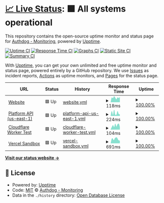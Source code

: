 # [📈 Live Status](https://authdog-monitoring.github.io/status): <!--live status--> **🟩 All systems operational**

This repository contains the open-source uptime monitor and status page for [Authdog - Monitoring](https://authdog-monitoring.github.io/status), powered by [Upptime](https://github.com/upptime/upptime).

[![Uptime CI](https://github.com/authdog-monitoring/status/workflows/Uptime%20CI/badge.svg)](https://github.com/authdog-monitoring/status/actions?query=workflow%3A%22Uptime+CI%22)
[![Response Time CI](https://github.com/authdog-monitoring/status/workflows/Response%20Time%20CI/badge.svg)](https://github.com/authdog-monitoring/status/actions?query=workflow%3A%22Response+Time+CI%22)
[![Graphs CI](https://github.com/authdog-monitoring/status/workflows/Graphs%20CI/badge.svg)](https://github.com/authdog-monitoring/status/actions?query=workflow%3A%22Graphs+CI%22)
[![Static Site CI](https://github.com/authdog-monitoring/status/workflows/Static%20Site%20CI/badge.svg)](https://github.com/authdog-monitoring/status/actions?query=workflow%3A%22Static+Site+CI%22)
[![Summary CI](https://github.com/authdog-monitoring/status/workflows/Summary%20CI/badge.svg)](https://github.com/authdog-monitoring/status/actions?query=workflow%3A%22Summary+CI%22)

With [Upptime](https://upptime.js.org), you can get your own unlimited and free uptime monitor and status page, powered entirely by a GitHub repository. We use [Issues](https://github.com/authdog-monitoring/status/issues) as incident reports, [Actions](https://github.com/authdog-monitoring/status/actions) as uptime monitors, and [Pages](https://authdog-monitoring.github.io/status) for the status page.

<!--start: status pages-->
<!-- This summary is generated by Upptime (https://github.com/upptime/upptime) -->
<!-- Do not edit this manually, your changes will be overwritten -->
<!-- prettier-ignore -->
| URL | Status | History | Response Time | Uptime |
| --- | ------ | ------- | ------------- | ------ |
| <img alt="" src="https://favicons.githubusercontent.com/www.authdog.com" height="13"> [Website](https://www.authdog.com) | 🟩 Up | [website.yml](https://github.com/authdog-monitoring/status/commits/HEAD/history/website.yml) | <details><summary><img alt="Response time graph" src="./graphs/website/response-time-week.png" height="20"> 118ms</summary><br><a href="https://alt.status.authdog.com/history/website"><img alt="Response time 153" src="https://img.shields.io/endpoint?url=https%3A%2F%2Fraw.githubusercontent.com%2Fauthdog-monitoring%2Fstatus%2FHEAD%2Fapi%2Fwebsite%2Fresponse-time.json"></a><br><a href="https://alt.status.authdog.com/history/website"><img alt="24-hour response time 134" src="https://img.shields.io/endpoint?url=https%3A%2F%2Fraw.githubusercontent.com%2Fauthdog-monitoring%2Fstatus%2FHEAD%2Fapi%2Fwebsite%2Fresponse-time-day.json"></a><br><a href="https://alt.status.authdog.com/history/website"><img alt="7-day response time 118" src="https://img.shields.io/endpoint?url=https%3A%2F%2Fraw.githubusercontent.com%2Fauthdog-monitoring%2Fstatus%2FHEAD%2Fapi%2Fwebsite%2Fresponse-time-week.json"></a><br><a href="https://alt.status.authdog.com/history/website"><img alt="30-day response time 174" src="https://img.shields.io/endpoint?url=https%3A%2F%2Fraw.githubusercontent.com%2Fauthdog-monitoring%2Fstatus%2FHEAD%2Fapi%2Fwebsite%2Fresponse-time-month.json"></a><br><a href="https://alt.status.authdog.com/history/website"><img alt="1-year response time 153" src="https://img.shields.io/endpoint?url=https%3A%2F%2Fraw.githubusercontent.com%2Fauthdog-monitoring%2Fstatus%2FHEAD%2Fapi%2Fwebsite%2Fresponse-time-year.json"></a></details> | <details><summary><a href="https://alt.status.authdog.com/history/website">100.00%</a></summary><a href="https://alt.status.authdog.com/history/website"><img alt="All-time uptime 100.00%" src="https://img.shields.io/endpoint?url=https%3A%2F%2Fraw.githubusercontent.com%2Fauthdog-monitoring%2Fstatus%2FHEAD%2Fapi%2Fwebsite%2Fuptime.json"></a><br><a href="https://alt.status.authdog.com/history/website"><img alt="24-hour uptime 100.00%" src="https://img.shields.io/endpoint?url=https%3A%2F%2Fraw.githubusercontent.com%2Fauthdog-monitoring%2Fstatus%2FHEAD%2Fapi%2Fwebsite%2Fuptime-day.json"></a><br><a href="https://alt.status.authdog.com/history/website"><img alt="7-day uptime 100.00%" src="https://img.shields.io/endpoint?url=https%3A%2F%2Fraw.githubusercontent.com%2Fauthdog-monitoring%2Fstatus%2FHEAD%2Fapi%2Fwebsite%2Fuptime-week.json"></a><br><a href="https://alt.status.authdog.com/history/website"><img alt="30-day uptime 100.00%" src="https://img.shields.io/endpoint?url=https%3A%2F%2Fraw.githubusercontent.com%2Fauthdog-monitoring%2Fstatus%2FHEAD%2Fapi%2Fwebsite%2Fuptime-month.json"></a><br><a href="https://alt.status.authdog.com/history/website"><img alt="1-year uptime 100.00%" src="https://img.shields.io/endpoint?url=https%3A%2F%2Fraw.githubusercontent.com%2Fauthdog-monitoring%2Fstatus%2FHEAD%2Fapi%2Fwebsite%2Fuptime-year.json"></a></details>
| <img alt="" src="https://favicons.githubusercontent.com/api.authdog.com" height="13"> [Platform API (us-east-1)](https://api.authdog.com/api/v1/health) | 🟩 Up | [platform-api-us-east-1.yml](https://github.com/authdog-monitoring/status/commits/HEAD/history/platform-api-us-east-1.yml) | <details><summary><img alt="Response time graph" src="./graphs/platform-api-us-east-1/response-time-week.png" height="20"> 224ms</summary><br><a href="https://alt.status.authdog.com/history/platform-api-us-east-1"><img alt="Response time 182" src="https://img.shields.io/endpoint?url=https%3A%2F%2Fraw.githubusercontent.com%2Fauthdog-monitoring%2Fstatus%2FHEAD%2Fapi%2Fplatform-api-us-east-1%2Fresponse-time.json"></a><br><a href="https://alt.status.authdog.com/history/platform-api-us-east-1"><img alt="24-hour response time 119" src="https://img.shields.io/endpoint?url=https%3A%2F%2Fraw.githubusercontent.com%2Fauthdog-monitoring%2Fstatus%2FHEAD%2Fapi%2Fplatform-api-us-east-1%2Fresponse-time-day.json"></a><br><a href="https://alt.status.authdog.com/history/platform-api-us-east-1"><img alt="7-day response time 224" src="https://img.shields.io/endpoint?url=https%3A%2F%2Fraw.githubusercontent.com%2Fauthdog-monitoring%2Fstatus%2FHEAD%2Fapi%2Fplatform-api-us-east-1%2Fresponse-time-week.json"></a><br><a href="https://alt.status.authdog.com/history/platform-api-us-east-1"><img alt="30-day response time 180" src="https://img.shields.io/endpoint?url=https%3A%2F%2Fraw.githubusercontent.com%2Fauthdog-monitoring%2Fstatus%2FHEAD%2Fapi%2Fplatform-api-us-east-1%2Fresponse-time-month.json"></a><br><a href="https://alt.status.authdog.com/history/platform-api-us-east-1"><img alt="1-year response time 182" src="https://img.shields.io/endpoint?url=https%3A%2F%2Fraw.githubusercontent.com%2Fauthdog-monitoring%2Fstatus%2FHEAD%2Fapi%2Fplatform-api-us-east-1%2Fresponse-time-year.json"></a></details> | <details><summary><a href="https://alt.status.authdog.com/history/platform-api-us-east-1">100.00%</a></summary><a href="https://alt.status.authdog.com/history/platform-api-us-east-1"><img alt="All-time uptime 100.00%" src="https://img.shields.io/endpoint?url=https%3A%2F%2Fraw.githubusercontent.com%2Fauthdog-monitoring%2Fstatus%2FHEAD%2Fapi%2Fplatform-api-us-east-1%2Fuptime.json"></a><br><a href="https://alt.status.authdog.com/history/platform-api-us-east-1"><img alt="24-hour uptime 100.00%" src="https://img.shields.io/endpoint?url=https%3A%2F%2Fraw.githubusercontent.com%2Fauthdog-monitoring%2Fstatus%2FHEAD%2Fapi%2Fplatform-api-us-east-1%2Fuptime-day.json"></a><br><a href="https://alt.status.authdog.com/history/platform-api-us-east-1"><img alt="7-day uptime 100.00%" src="https://img.shields.io/endpoint?url=https%3A%2F%2Fraw.githubusercontent.com%2Fauthdog-monitoring%2Fstatus%2FHEAD%2Fapi%2Fplatform-api-us-east-1%2Fuptime-week.json"></a><br><a href="https://alt.status.authdog.com/history/platform-api-us-east-1"><img alt="30-day uptime 100.00%" src="https://img.shields.io/endpoint?url=https%3A%2F%2Fraw.githubusercontent.com%2Fauthdog-monitoring%2Fstatus%2FHEAD%2Fapi%2Fplatform-api-us-east-1%2Fuptime-month.json"></a><br><a href="https://alt.status.authdog.com/history/platform-api-us-east-1"><img alt="1-year uptime 100.00%" src="https://img.shields.io/endpoint?url=https%3A%2F%2Fraw.githubusercontent.com%2Fauthdog-monitoring%2Fstatus%2FHEAD%2Fapi%2Fplatform-api-us-east-1%2Fuptime-year.json"></a></details>
| <img alt="" src="https://favicons.githubusercontent.com/my-ts-project.authdog.workers.dev" height="13"> [Cloudflare Worker Test](https://my-ts-project.authdog.workers.dev) | 🟩 Up | [cloudflare-worker-test.yml](https://github.com/authdog-monitoring/status/commits/HEAD/history/cloudflare-worker-test.yml) | <details><summary><img alt="Response time graph" src="./graphs/cloudflare-worker-test/response-time-week.png" height="20"> 104ms</summary><br><a href="https://alt.status.authdog.com/history/cloudflare-worker-test"><img alt="Response time 108" src="https://img.shields.io/endpoint?url=https%3A%2F%2Fraw.githubusercontent.com%2Fauthdog-monitoring%2Fstatus%2FHEAD%2Fapi%2Fcloudflare-worker-test%2Fresponse-time.json"></a><br><a href="https://alt.status.authdog.com/history/cloudflare-worker-test"><img alt="24-hour response time 66" src="https://img.shields.io/endpoint?url=https%3A%2F%2Fraw.githubusercontent.com%2Fauthdog-monitoring%2Fstatus%2FHEAD%2Fapi%2Fcloudflare-worker-test%2Fresponse-time-day.json"></a><br><a href="https://alt.status.authdog.com/history/cloudflare-worker-test"><img alt="7-day response time 104" src="https://img.shields.io/endpoint?url=https%3A%2F%2Fraw.githubusercontent.com%2Fauthdog-monitoring%2Fstatus%2FHEAD%2Fapi%2Fcloudflare-worker-test%2Fresponse-time-week.json"></a><br><a href="https://alt.status.authdog.com/history/cloudflare-worker-test"><img alt="30-day response time 108" src="https://img.shields.io/endpoint?url=https%3A%2F%2Fraw.githubusercontent.com%2Fauthdog-monitoring%2Fstatus%2FHEAD%2Fapi%2Fcloudflare-worker-test%2Fresponse-time-month.json"></a><br><a href="https://alt.status.authdog.com/history/cloudflare-worker-test"><img alt="1-year response time 108" src="https://img.shields.io/endpoint?url=https%3A%2F%2Fraw.githubusercontent.com%2Fauthdog-monitoring%2Fstatus%2FHEAD%2Fapi%2Fcloudflare-worker-test%2Fresponse-time-year.json"></a></details> | <details><summary><a href="https://alt.status.authdog.com/history/cloudflare-worker-test">100.00%</a></summary><a href="https://alt.status.authdog.com/history/cloudflare-worker-test"><img alt="All-time uptime 100.00%" src="https://img.shields.io/endpoint?url=https%3A%2F%2Fraw.githubusercontent.com%2Fauthdog-monitoring%2Fstatus%2FHEAD%2Fapi%2Fcloudflare-worker-test%2Fuptime.json"></a><br><a href="https://alt.status.authdog.com/history/cloudflare-worker-test"><img alt="24-hour uptime 100.00%" src="https://img.shields.io/endpoint?url=https%3A%2F%2Fraw.githubusercontent.com%2Fauthdog-monitoring%2Fstatus%2FHEAD%2Fapi%2Fcloudflare-worker-test%2Fuptime-day.json"></a><br><a href="https://alt.status.authdog.com/history/cloudflare-worker-test"><img alt="7-day uptime 100.00%" src="https://img.shields.io/endpoint?url=https%3A%2F%2Fraw.githubusercontent.com%2Fauthdog-monitoring%2Fstatus%2FHEAD%2Fapi%2Fcloudflare-worker-test%2Fuptime-week.json"></a><br><a href="https://alt.status.authdog.com/history/cloudflare-worker-test"><img alt="30-day uptime 100.00%" src="https://img.shields.io/endpoint?url=https%3A%2F%2Fraw.githubusercontent.com%2Fauthdog-monitoring%2Fstatus%2FHEAD%2Fapi%2Fcloudflare-worker-test%2Fuptime-month.json"></a><br><a href="https://alt.status.authdog.com/history/cloudflare-worker-test"><img alt="1-year uptime 100.00%" src="https://img.shields.io/endpoint?url=https%3A%2F%2Fraw.githubusercontent.com%2Fauthdog-monitoring%2Fstatus%2FHEAD%2Fapi%2Fcloudflare-worker-test%2Fuptime-year.json"></a></details>
| <img alt="" src="https://favicons.githubusercontent.com/api-rest-vercel-dbrrt.vercel.app" height="13"> [Vercel Sandbox](https://api-rest-vercel-dbrrt.vercel.app) | 🟩 Up | [vercel-sandbox.yml](https://github.com/authdog-monitoring/status/commits/HEAD/history/vercel-sandbox.yml) | <details><summary><img alt="Response time graph" src="./graphs/vercel-sandbox/response-time-week.png" height="20"> 691ms</summary><br><a href="https://alt.status.authdog.com/history/vercel-sandbox"><img alt="Response time 691" src="https://img.shields.io/endpoint?url=https%3A%2F%2Fraw.githubusercontent.com%2Fauthdog-monitoring%2Fstatus%2FHEAD%2Fapi%2Fvercel-sandbox%2Fresponse-time.json"></a><br><a href="https://alt.status.authdog.com/history/vercel-sandbox"><img alt="24-hour response time 415" src="https://img.shields.io/endpoint?url=https%3A%2F%2Fraw.githubusercontent.com%2Fauthdog-monitoring%2Fstatus%2FHEAD%2Fapi%2Fvercel-sandbox%2Fresponse-time-day.json"></a><br><a href="https://alt.status.authdog.com/history/vercel-sandbox"><img alt="7-day response time 691" src="https://img.shields.io/endpoint?url=https%3A%2F%2Fraw.githubusercontent.com%2Fauthdog-monitoring%2Fstatus%2FHEAD%2Fapi%2Fvercel-sandbox%2Fresponse-time-week.json"></a><br><a href="https://alt.status.authdog.com/history/vercel-sandbox"><img alt="30-day response time 691" src="https://img.shields.io/endpoint?url=https%3A%2F%2Fraw.githubusercontent.com%2Fauthdog-monitoring%2Fstatus%2FHEAD%2Fapi%2Fvercel-sandbox%2Fresponse-time-month.json"></a><br><a href="https://alt.status.authdog.com/history/vercel-sandbox"><img alt="1-year response time 691" src="https://img.shields.io/endpoint?url=https%3A%2F%2Fraw.githubusercontent.com%2Fauthdog-monitoring%2Fstatus%2FHEAD%2Fapi%2Fvercel-sandbox%2Fresponse-time-year.json"></a></details> | <details><summary><a href="https://alt.status.authdog.com/history/vercel-sandbox">100.00%</a></summary><a href="https://alt.status.authdog.com/history/vercel-sandbox"><img alt="All-time uptime 100.00%" src="https://img.shields.io/endpoint?url=https%3A%2F%2Fraw.githubusercontent.com%2Fauthdog-monitoring%2Fstatus%2FHEAD%2Fapi%2Fvercel-sandbox%2Fuptime.json"></a><br><a href="https://alt.status.authdog.com/history/vercel-sandbox"><img alt="24-hour uptime 100.00%" src="https://img.shields.io/endpoint?url=https%3A%2F%2Fraw.githubusercontent.com%2Fauthdog-monitoring%2Fstatus%2FHEAD%2Fapi%2Fvercel-sandbox%2Fuptime-day.json"></a><br><a href="https://alt.status.authdog.com/history/vercel-sandbox"><img alt="7-day uptime 100.00%" src="https://img.shields.io/endpoint?url=https%3A%2F%2Fraw.githubusercontent.com%2Fauthdog-monitoring%2Fstatus%2FHEAD%2Fapi%2Fvercel-sandbox%2Fuptime-week.json"></a><br><a href="https://alt.status.authdog.com/history/vercel-sandbox"><img alt="30-day uptime 100.00%" src="https://img.shields.io/endpoint?url=https%3A%2F%2Fraw.githubusercontent.com%2Fauthdog-monitoring%2Fstatus%2FHEAD%2Fapi%2Fvercel-sandbox%2Fuptime-month.json"></a><br><a href="https://alt.status.authdog.com/history/vercel-sandbox"><img alt="1-year uptime 100.00%" src="https://img.shields.io/endpoint?url=https%3A%2F%2Fraw.githubusercontent.com%2Fauthdog-monitoring%2Fstatus%2FHEAD%2Fapi%2Fvercel-sandbox%2Fuptime-year.json"></a></details>

<!--end: status pages-->

[**Visit our status website →**](https://authdog-monitoring.github.io/status)

## 📄 License

- Powered by: [Upptime](https://github.com/upptime/upptime)
- Code: [MIT](./LICENSE) © [Authdog - Monitoring](https://authdog-monitoring.github.io/status)
- Data in the `./history` directory: [Open Database License](https://opendatacommons.org/licenses/odbl/1-0/)
